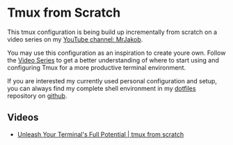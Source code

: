 # Tmux from Scratch

This tmux configuration is being build up incrementally from scratch on a video series on my [YouTube channel: MrJakob](https://youtube.com/c/MrJakob).

You may use this configuration as an inspiration to create youre own. Follow the [Video Series](https://www.youtube.com/playlist?list=PLy68GuC77sUQ8mL-alTqsbWO-ghFmw_0L) to get a better understanding of where to start using and configuring Tmux for a more productive terminal environment.

If you are interested my currently used personal configuration and setup, you can always find my complete shell environment in my [dotfiles](https://github.com/jakobwesthoff/dotfiles) repository on [github](https://github.com/jakobwesthoff).

## Videos

* [Unleash Your Terminal's Full Potential | tmux from scratch](https://youtu.be/SRtvt3MxWrM)
